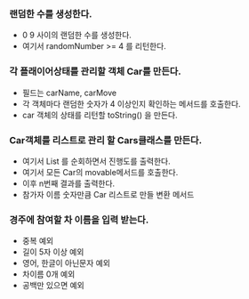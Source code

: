 ### 랜덤한 수를 생성한다.
- 0 9 사이의 랜덤한 수를 생성한다.
- 여기서 randomNumber >= 4 를 리턴한다.

### 각 플래이어상태를 관리할 객체 Car를 만든다.
- 필드는 carName, carMove
- 각 객체마다 랜덤한 숫자가 4 이상인지 확인하는 메서드를 호출한다.
- car 객체의 상태를 리턴할 toString() 을 만든다.

### Car객체를 리스트로 관리 할 Cars클래스를 만든다.
- 여기서 List<Car> 를 순회하면서 진행도를 출력한다.
- 여기서 모든 Car의 movable메서드를 호출한다.
- 이후 n번째 결과를 출력한다. 
- 참가자 이름 숫자만큼 Car 리스트로 만들 변환 메서드


### 경주에 참여할 차 이름을 입력 받는다.
- 중복 예외
- 길이 5자 이상 예외
- 영어, 한글이 아닌문자 예외
- 차이름 0개 예외
- 공백만 있으면 예외